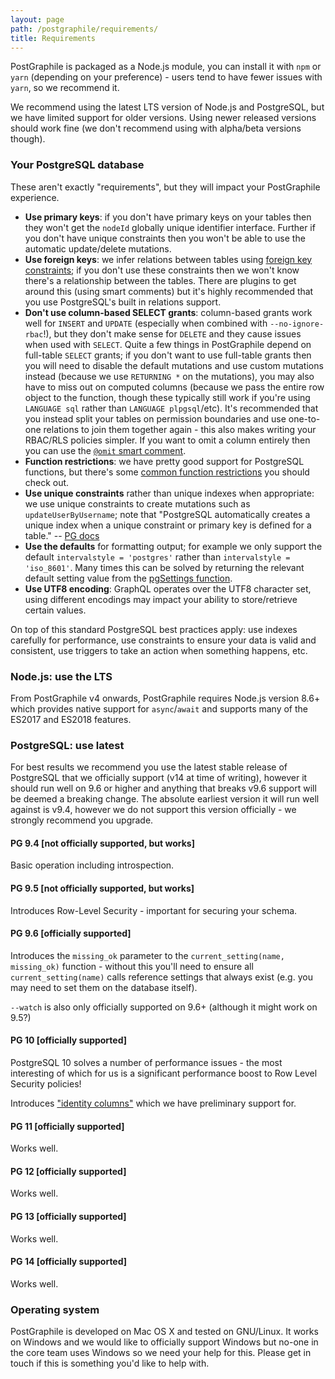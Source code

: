 ```yaml
---
layout: page
path: /postgraphile/requirements/
title: Requirements
---
```


PostGraphile is packaged as a Node.js module, you can install it with `npm` or
`yarn` (depending on your preference) - users tend to have fewer issues with
`yarn`, so we recommend it.

We recommend using the latest LTS version of Node.js and PostgreSQL, but we have
limited support for older versions. Using newer released versions should work
fine (we don't recommend using with alpha/beta versions though).

### Your PostgreSQL database

These aren't exactly "requirements", but they will impact your PostGraphile
experience.

- **Use primary keys**: if you don't have primary keys on your tables then they
  won't get the `nodeId` globally unique identifier interface. Further if you
  don't have unique constraints then you won't be able to use the automatic
  update/delete mutations.
- **Use foreign keys**: we infer relations between tables using
  [foreign key constraints](https://www.postgresql.org/docs/current/static/ddl-constraints.html#DDL-CONSTRAINTS-FK);
  if you don't use these constraints then we won't know there's a relationship
  between the tables. There are plugins to get around this (using smart
  comments) but it's highly recommended that you use PostgreSQL's built in
  relations support.
- <a name="dont-use-column-based-select-grants"></a> **Don't use column-based
  SELECT grants**: column-based grants work well for `INSERT` and `UPDATE`
  (especially when combined with `--no-ignore-rbac`!), but they don't make sense
  for `DELETE` and they cause issues when used with `SELECT`. Quite a few things
  in PostGraphile depend on full-table `SELECT` grants; if you don't want to use
  full-table grants then you will need to disable the default mutations and use
  custom mutations instead (because we use `RETURNING *` on the mutations), you
  may also have to miss out on computed columns (because we pass the entire row
  object to the function, though these typically still work if you're using
  `LANGUAGE sql` rather than `LANGUAGE plpgsql`/etc). It's recommended that you
  instead split your tables on permission boundaries and use one-to-one
  relations to join them together again - this also makes writing your RBAC/RLS
  policies simpler. If you want to omit a column entirely then you can use the
  [`@omit` smart comment](./smart-comments/#omitting).
- **Function restrictions**: we have pretty good support for PostgreSQL
  functions, but there's some
  [common function restrictions](./function-restrictions/) you
  should check out.
- **Use unique constraints** rather than unique indexes when appropriate: we use
  unique constraints to create mutations such as `updateUserByUsername`; note
  that "PostgreSQL automatically creates a unique index when a unique constraint
  or primary key is defined for a table." --
  [PG docs](https://www.postgresql.org/docs/current/static/indexes-unique.html)
- **Use the defaults** for formatting output; for example we only support the
  default `intervalstyle = 'postgres'` rather than `intervalstyle = 'iso_8601'`.
  Many times this can be solved by returning the relevant default setting value
  from the
  [pgSettings function](./usage-library/#pgsettings-function).
- **Use UTF8 encoding**: GraphQL operates over the UTF8 character set, using
  different encodings may impact your ability to store/retrieve certain values.

On top of this standard PostgreSQL best practices apply: use indexes carefully
for performance, use constraints to ensure your data is valid and consistent,
use triggers to take an action when something happens, etc.

### Node.js: use the LTS

From PostGraphile v4 onwards, PostGraphile requires Node.js version 8.6+ which
provides native support for `async`/`await` and supports many of the ES2017 and
ES2018 features.

### PostgreSQL: use latest

For best results we recommend you use the latest stable release of PostgreSQL
that we officially support (v14 at time of writing), however it should run well
on 9.6 or higher and anything that breaks v9.6 support will be deemed a breaking
change. The absolute earliest version it will run well against is v9.4, however
we do not support this version officially - we strongly recommend you upgrade.

#### PG 9.4 [not officially supported, but works]

Basic operation including introspection.

#### PG 9.5 [not officially supported, but works]

Introduces Row-Level Security - important for securing your schema.

#### PG 9.6 [officially supported]

Introduces the `missing_ok` parameter to the `current_setting(name, missing_ok)`
function - without this you'll need to ensure all `current_setting(name)` calls
reference settings that always exist (e.g. you may need to set them on the
database itself).

`--watch` is also only officially supported on 9.6+ (although it might work on
9.5?)

#### PG 10 [officially supported]

PostgreSQL 10 solves a number of performance issues - the most interesting of
which for us is a significant performance boost to Row Level Security policies!

Introduces
["identity columns"](https://blog.2ndquadrant.com/postgresql-10-identity-columns/)
which we have preliminary support for.

#### PG 11 [officially supported]

Works well.

#### PG 12 [officially supported]

Works well.

#### PG 13 [officially supported]

Works well.

#### PG 14 [officially supported]

Works well.

### Operating system

PostGraphile is developed on Mac OS X and tested on GNU/Linux. It works on
Windows and we would like to officially support Windows but no-one in the core
team uses Windows so we need your help for this. Please get in touch if this is
something you'd like to help with.
